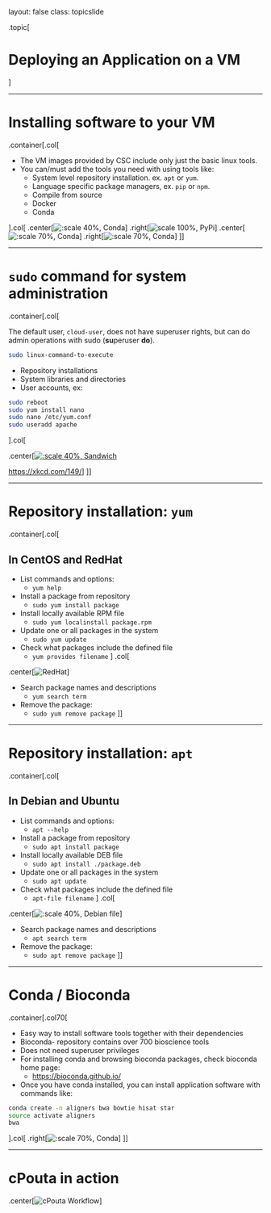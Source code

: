 layout: false
class: topicslide

.topic[

# Deploying an Application on a VM

]

---

# Installing software to your VM

.container[.col[

* The VM images provided by CSC include only just the basic linux tools.
* You can/must add the tools you need with using tools like:
  * System level repository installation. ex. `apt` or `yum`.
  * Language specific package managers, ex. `pip` or `npm`.
  * Compile from source
  * Docker
  * Conda

].col[
.center[![:scale 40%, Conda](/csc-cloud/img/rpm.png)] .right[![scale 100%, PyPi](/csc-cloud/img/pypi.svg)]
.center[![:scale 70%, Conda](/csc-cloud/img/docker.png)]
.right[![:scale 70%, Conda](/csc-cloud/img/conda_logo.svg)]
]]

---

# `sudo` command for system administration

.container[.col[

The default user, `cloud-user`, does not have superuser rights, but can do admin operations with sudo (**su**peruser **do**).

```bash
sudo linux-command-to-execute
```

* Repository installations
* System libraries and directories
* User accounts, ex:

```bash
sudo reboot
sudo yum install nano
sudo nano /etc/yum.conf
sudo useradd apache
```
].col[

.center[[![:scale 40%, Sandwich](https://imgs.xkcd.com/comics/sandwich.png)](https://xkcd.com/149)


<https://xkcd.com/149/>]
]]

---

# Repository installation: `yum`

.container[.col[

## In CentOS and RedHat

* List commands and options:
  * `yum help`
* Install a package from repository
  * `sudo yum install package`
* Install locally available RPM file
  * `sudo yum localinstall package.rpm`
* Update one or all packages in the system
  * `sudo yum update`
* Check what packages include the defined file
  * `yum provides filename`
  ]
  .col[

.center[![RedHat](/csc-cloud/img/Red_Hat_logo.svg)]

* Search package names and descriptions
  * `yum search term`
* Remove the package:
  * `sudo yum remove package`
  ]]

---

# Repository installation: `apt`

.container[.col[

## In Debian and Ubuntu

* List commands and options:
  * `apt --help`
* Install a package from repository
  * `sudo apt install package`
* Install locally available DEB file
  * `sudo apt install ./package.deb`
* Update one or all packages in the system
  * `sudo apt update`
* Check what packages include the defined file
  * `apt-file filename`
  ]
  .col[

.center[![:scale 40%, Debian file](/csc-cloud/img/Application-x-deb.svg)]

* Search package names and descriptions
  * `apt search term`
* Remove the package:
  * `sudo apt remove package`
  ]]

---

# Conda / Bioconda

.container[.col70[

* Easy way to install software tools together with their dependencies
* Bioconda- repository contains over 700 bioscience tools
* Does not need superuser privileges
* For installing  conda and browsing bioconda packages, check bioconda home page:
  * <https://bioconda.github.io/>
* Once you have conda installed, you can install application software with commands like:

```bash
conda create -n aligners bwa bowtie hisat star
source activate aligners 
bwa
```

].col[
  .right[![:scale 70%, Conda](/csc-cloud/img/conda_logo.svg)]
]]

---

# cPouta in action

.center[![cPouta Workflow](/csc-cloud/img/cPoutaWorkflow.drawio.svg)]


